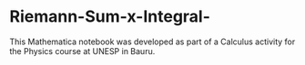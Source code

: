 # Riemann-Sum-x-Integral-
This Mathematica notebook was developed as part of a Calculus activity for the Physics course at UNESP in Bauru.

